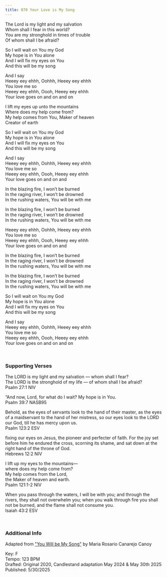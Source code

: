 ```yaml
---
title: 070 Your Love is My Song
---
```


The Lord is my light and my salvation \
Whom shall I fear in this world? \
You are my stronghold in times of trouble \
Of whom shall I be afraid?

So I will wait on You my God \
My hope is in You alone \
And I will fix my eyes on You \
And this will be my song

And I say \
Heeey eey ehhh, Oohhh, Heeey eey ehhh \
You love me so \
Heeey eey ehhh, Oooh, Heeey eey ehhh \
Your love goes on and on and on

I lift my eyes up unto the mountains \
Where does my help come from? \
My help comes from You, Maker of heaven \
Creator of earth

So I will wait on You my God \
My hope is in You alone \
And I will fix my eyes on You \
And this will be my song

And I say \
Heeey eey ehhh, Oohhh, Heeey eey ehhh \
You love me so \
Heeey eey ehhh, Oooh, Heeey eey ehhh \
Your love goes on and on and
        
In the blazing fire, I won’t be burned \
In the raging river, I won’t be drowned \
In the rushing waters, You will be with me

In the blazing fire, I won’t be burned \
In the raging river, I won’t be drowned \
In the rushing waters, You will be with me

Heeey eey ehhh, Oohhh, Heeey eey ehhh \
You love me so \
Heeey eey ehhh, Oooh, Heeey eey ehhh \
Your love goes on and on and

In the blazing fire, I won’t be burned \
In the raging river, I won’t be drowned \
In the rushing waters, You will be with me

In the blazing fire, I won’t be burned \
In the raging river, I won’t be drowned \
In the rushing waters, You will be with me

So I will wait on You my God \
My hope is in You alone \
And I will fix my eyes on You \
And this will be my song

And I say \
Heeey eey ehhh, Oohhh, Heeey eey ehhh \
You love me so \
Heeey eey ehhh, Oooh, Heeey eey ehhh \
Your love goes on and on and on
 
<br />

### Supporting Verses ###

The LORD is my light and my salvation — whom shall I fear? \
The LORD is the stronghold of my life — of whom shall I be afraid? \
Psalm 27:1 NIV

“And now, Lord, for what do I wait? My hope is in You. \
Psalm 39:7 NASB95

Behold, as the eyes of servants look to the hand of their master, as the eyes of a maidservant to the hand of her mistress, so our eyes look to the LORD our God, till he has mercy upon us. \
Psalm 123:2 ESV

fixing our eyes on Jesus, the pioneer and perfecter of faith. 
For the joy set before him he endured the cross, scorning its shame, and sat down at the right hand of the throne of God. \
Hebrews 12:2 NIV

I lift up my eyes to the mountains— \
where does my help come from? \
My help comes from the Lord, \
the Maker of heaven and earth. \
Psalm 121:1-2 NIV

When you pass through the waters, I will be with you; and through the rivers, they shall not overwhelm you; when you walk through fire you shall not be burned, and the flame shall not consume you. \
Isaiah 43:2 ESV


<br />

### Additional Info

Adapted from ["You Will be My Song"](https://www.youtube.com/watch?v=_9sGk6teUaI) by Maria Rosario Canarejo Canoy

Key: F \
Tempo: 123 BPM \
Drafted: Original 2020, Candlestand adaptation May 2024 & May 30th 2025 \
Published: 5/30/2025
